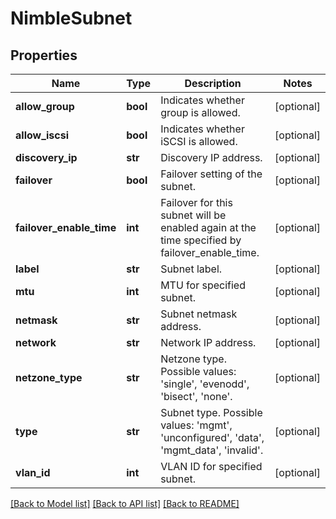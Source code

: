 # NimbleSubnet

## Properties
Name | Type | Description | Notes
------------ | ------------- | ------------- | -------------
**allow_group** | **bool** | Indicates whether group is allowed. | [optional] 
**allow_iscsi** | **bool** | Indicates whether iSCSI is allowed. | [optional] 
**discovery_ip** | **str** | Discovery IP address. | [optional] 
**failover** | **bool** | Failover setting of the subnet. | [optional] 
**failover_enable_time** | **int** | Failover for this subnet will be enabled again at the time specified by failover_enable_time. | [optional] 
**label** | **str** | Subnet label. | [optional] 
**mtu** | **int** | MTU for specified subnet. | [optional] 
**netmask** | **str** | Subnet netmask address. | [optional] 
**network** | **str** | Network IP address. | [optional] 
**netzone_type** | **str** | Netzone type. Possible values: &#39;single&#39;, &#39;evenodd&#39;, &#39;bisect&#39;, &#39;none&#39;. | [optional] 
**type** | **str** | Subnet type. Possible values: &#39;mgmt&#39;, &#39;unconfigured&#39;, &#39;data&#39;, &#39;mgmt_data&#39;, &#39;invalid&#39;. | [optional] 
**vlan_id** | **int** | VLAN ID for specified subnet. | [optional] 

[[Back to Model list]](../README.md#documentation-for-models) [[Back to API list]](../README.md#documentation-for-api-endpoints) [[Back to README]](../README.md)


